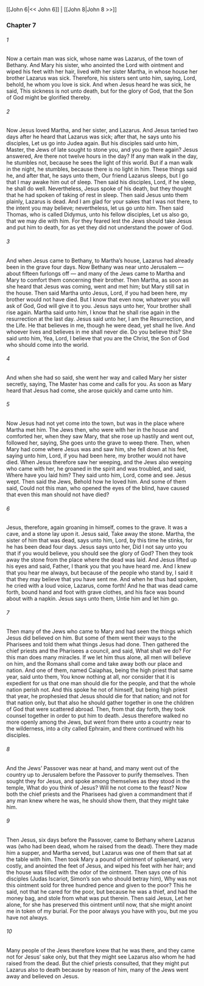 [[John 6|<< John 6]]  |  [[John 8|John 8 >>]]

### Chapter 7
###### 1
Now a certain man was sick, whose name was Lazarus, of the town of Bethany. And Mary his sister, who anointed the Lord with ointment and wiped his feet with her hair, lived with her sister Martha, in whose house her brother Lazarus was sick. Therefore, his sisters sent unto him, saying, Lord, behold, he whom you love is sick. And when Jesus heard he was sick, he said, This sickness is not unto death, but for the glory of God, that the Son of God might be glorified thereby.

###### 2
Now Jesus loved Martha, and her sister, and Lazarus. And Jesus tarried two days after he heard that Lazarus was sick; after that, he says unto his disciples, Let us go into Judea again. But his disciples said unto him, Master, the Jews of late sought to stone you, and you go there again? Jesus answered, Are there not twelve hours in the day? If any man walk in the day, he stumbles not, because he sees the light of this world. But if a man walk in the night, he stumbles, because there is no light in him. These things said he, and after that, he says unto them, Our friend Lazarus sleeps, but I go that I may awake him out of sleep. Then said his disciples, Lord, if he sleep, he shall do well. Nevertheless, Jesus spoke of his death, but they thought that he had spoken of taking of rest in sleep. Then said Jesus unto them plainly, Lazarus is dead. And I am glad for your sakes that I was not there, to the intent you may believe; nevertheless, let us go unto him. Then said Thomas, who is called Didymus, unto his fellow disciples, Let us also go, that we may die with him. For they feared lest the Jews should take Jesus and put him to death, for as yet they did not understand the power of God.

###### 3
And when Jesus came to Bethany, to Martha’s house, Lazarus had already been in the grave four days. Now Bethany was near unto Jerusalem — about fifteen furlongs off — and many of the Jews came to Martha and Mary to comfort them concerning their brother. Then Martha, as soon as she heard that Jesus was coming, went and met him; but Mary still sat in the house. Then said Martha unto Jesus, Lord, if you had been here, my brother would not have died. But I know that even now, whatever you will ask of God, God will give it to you. Jesus says unto her, Your brother shall rise again. Martha said unto him, I know that he shall rise again in the resurrection at the last day. Jesus said unto her, I am the Resurrection, and the Life. He that believes in me, though he were dead, yet shall he live. And whoever lives and believes in me shall never die. Do you believe this? She said unto him, Yea, Lord, I believe that you are the Christ, the Son of God who should come into the world.

###### 4
And when she had so said, she went her way and called Mary her sister secretly, saying, The Master has come and calls for you. As soon as Mary heard that Jesus had come, she arose quickly and came unto him.

###### 5
Now Jesus had not yet come into the town, but was in the place where Martha met him. The Jews then, who were with her in the house and comforted her, when they saw Mary, that she rose up hastily and went out, followed her, saying, She goes unto the grave to weep there. Then, when Mary had come where Jesus was and saw him, she fell down at his feet, saying unto him, Lord, if you had been here, my brother would not have died. When Jesus therefore saw her weeping, and the Jews also weeping who came with her, he groaned in the spirit and was troubled, and said, Where have you laid him? They said unto him, Lord, come and see. Jesus wept. Then said the Jews, Behold how he loved him. And some of them said, Could not this man, who opened the eyes of the blind, have caused that even this man should not have died?

###### 6
Jesus, therefore, again groaning in himself, comes to the grave. It was a cave, and a stone lay upon it. Jesus said, Take away the stone. Martha, the sister of him that was dead, says unto him, Lord, by this time he stinks, for he has been dead four days. Jesus says unto her, Did I not say unto you that if you would believe, you should see the glory of God? Then they took away the stone from the place where the dead was laid. And Jesus lifted up his eyes and said, Father, I thank you that you have heard me. And I knew that you hear me always, but because of the people who stand by, I said it that they may believe that you have sent me. And when he thus had spoken, he cried with a loud voice, Lazarus, come forth! And he that was dead came forth, bound hand and foot with grave clothes, and his face was bound about with a napkin. Jesus says unto them, Untie him and let him go.

###### 7
Then many of the Jews who came to Mary and had seen the things which Jesus did believed on him. But some of them went their ways to the Pharisees and told them what things Jesus had done. Then gathered the chief priests and the Pharisees a council, and said, What shall we do? For this man does many miracles. If we let him thus alone, all men will believe on him, and the Romans shall come and take away both our place and nation. And one of them, named Caiaphas, being the high priest that same year, said unto them, You know nothing at all, nor consider that it is expedient for us that one man should die for the people, and that the whole nation perish not. And this spoke he not of himself, but being high priest that year, he prophesied that Jesus should die for that nation; and not for that nation only, but that also he should gather together in one the children of God that were scattered abroad. Then, from that day forth, they took counsel together in order to put him to death. Jesus therefore walked no more openly among the Jews, but went from there unto a country near to the wilderness, into a city called Ephraim, and there continued with his disciples.

###### 8
And the Jews’ Passover was near at hand, and many went out of the country up to Jerusalem before the Passover to purify themselves. Then sought they for Jesus, and spoke among themselves as they stood in the temple, What do you think of Jesus? Will he not come to the feast? Now both the chief priests and the Pharisees had given a commandment that if any man knew where he was, he should show them, that they might take him.

###### 9
Then Jesus, six days before the Passover, came to Bethany where Lazarus was (who had been dead, whom he raised from the dead). There they made him a supper, and Martha served, but Lazarus was one of them that sat at the table with him. Then took Mary a pound of ointment of spikenard, very costly, and anointed the feet of Jesus, and wiped his feet with her hair; and the house was filled with the odor of the ointment. Then says one of his disciples (Judas Iscariot, Simon’s son who should betray him), Why was not this ointment sold for three hundred pence and given to the poor? This he said, not that he cared for the poor, but because he was a thief, and had the money bag, and stole from what was put therein. Then said Jesus, Let her alone, for she has preserved this ointment until now, that she might anoint me in token of my burial. For the poor always you have with you, but me you have not always.

###### 10
Many people of the Jews therefore knew that he was there, and they came not for Jesus’ sake only, but that they might see Lazarus also whom he had raised from the dead. But the chief priests consulted, that they might put Lazarus also to death because by reason of him, many of the Jews went away and believed on Jesus.
